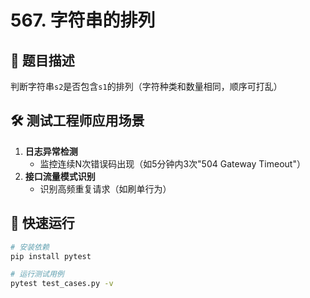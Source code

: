 # 567. 字符串的排列

## 🎯 题目描述
判断字符串`s2`是否包含`s1`的排列（字符种类和数量相同，顺序可打乱）

## 🛠️ 测试工程师应用场景
1. **日志异常检测**  
   - 监控连续N次错误码出现（如5分钟内3次"504 Gateway Timeout"）
2. **接口流量模式识别**  
   - 识别高频重复请求（如刷单行为）

## 🚀 快速运行
```bash
# 安装依赖
pip install pytest

# 运行测试用例
pytest test_cases.py -v